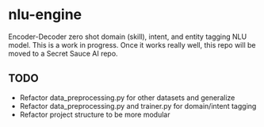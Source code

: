 # nlu-engine
Encoder-Decoder zero shot domain (skill), intent, and entity tagging NLU model. This is a work in progress. Once it works really well, this repo will be moved to a Secret Sauce AI repo.

## TODO
* Refactor data_preprocessing.py for other datasets and generalize
* Refactor data_preprocessing.py and trainer.py for domain/intent tagging
* Refactor project structure to be more modular 
